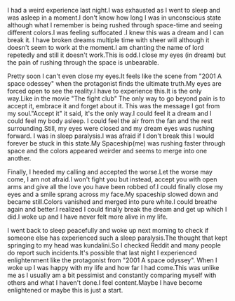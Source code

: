 I had a weird experience last night.I was exhausted as I went to sleep and was asleep in a moment.I don't know how long I was
in unconscious state although what I remember is being rushed through space-time and seeing different colors.I was feeling suffocated
.I knew this was a dream and I can break it. I have broken dreams multiple time with sheer will although it doesn't seem
to work at the moment.I am chanting the name of lord repetedly and still it doesn't work.This is odd.I close my eyes (in dream)
but the pain of rushing through the space is unbearable.

Pretty soon I can't even close my eyes.It feels like the scene from
"2001 A space odessey" when the protagonist finds the ultimate truth.My eyes are forced open to see the reality.I have to experience
this.It is the only way.Like in the movie "The fight club" The only way to go beyond pain is to accept it, embrace it and forget about it.
This was the message I got from my soul."Accept it" it said, it's the only way.I could feel it a dream and I could feel my body asleep.
I could feel the air from the fan and the rest surrounding.Still, my eyes were closed and my dream eyes was rushing forward.
I was in sleep paralysis.I was afraid if I don't break this I would forever be stuck in this state.My Spaceship(me) was rushing
faster through space and the colors appeared weirder and seems to merge into one another.

Finally, I heeded my calling and accepted the worse.Let the worse may come, I am not afraid.I won't fight you but instead, accept you
with open arms and give all the love you have been robbed of.I could finally close my eyes and a smile sprang across my face.My spaceship slowed down and became still.Colors vanished and merged into pure white.I could breathe again and better.I realized I could finally break
the dream and get up which I did.I woke up and I have never felt more alive in my life.

I went back to sleep peacefully and woke up next morning to check if someone else has experienced such a sleep paralysis.The thought that
kept springing to my head was kundalini.So I checked Reddit and many people do report such incidents.It's possible that last night I experienced
enlightenment like the protagonist from "2001 A space odyssey". When I woke up I was happy with my life and how far I had come.This was unlike me
as I usually am a bit pessimist and constantly comparing myself with others and what I haven't done.I feel content.Maybe I have become enlightened or
maybe this is just a start.
